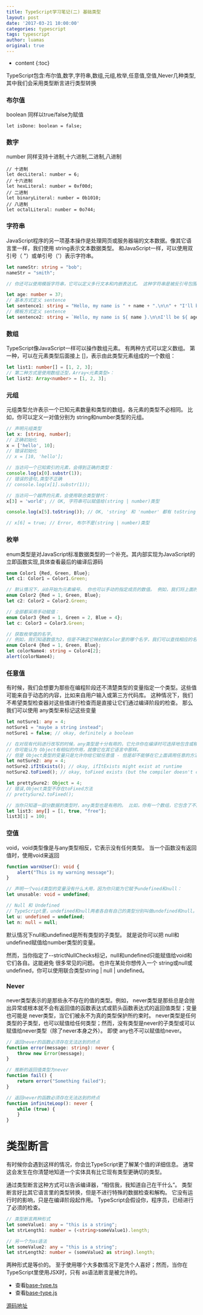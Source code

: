 ```yaml
---
title: TypeScript学习笔记(二) 基础类型
layout: post
date: '2017-03-21 10:00:00'
categories: typescript
tags: typescript
author: luamas
original: true
---
```


* content
{:toc}

TypeScript包含:布尔值,数字,字符串,数组,元组,枚举,任意值,空值,Never几种类型,其中我们会采用类型断言进行类型转换

### 布尔值

boolean 同样以true/false为赋值
```
let isDone: boolean = false;
```



### 数字

number 同样支持十进制,十六进制,二进制,八进制
```
// 十进制
let decLiteral: number = 6;
// 十六进制
let hexLiteral: number = 0xf00d;
// 二进制
let binaryLiteral: number = 0b1010;
// 八进制
let octalLiteral: number = 0o744;
```



### 字符串

JavaScript程序的另一项基本操作是处理网页或服务器端的文本数据。像其它语言里一样，我们使用 string表示文本数据类型。 和JavaScript一样，可以使用双引号（ "）或单引号（'）表示字符串。

```ts
let nameStr: string = "bob";
nameStr = "smith";

// 你还可以使用模版字符串，它可以定义多行文本和内嵌表达式。 这种字符串是被反引号包围（ `），并且以${ expr }这种形式嵌入表达式

let age: number = 37;
// 基本方式定义 sentence
let sentence1: string = "Hello, my name is " + name + ".\n\n" + "I'll be " + (age + 1) + " years old next month.";
// 模板方式定义 sentence
let sentence2: string = `Hello, my name is ${ name }.\n\nI'll be ${ age + 1 } years old next month.`;
```



### 数组

TypeScript像JavaScript一样可以操作数组元素。 有两种方式可以定义数组。 第一种，可以在元素类型后面接上 []，表示由此类型元素组成的一个数组：

```ts
let list1: number[] = [1, 2, 3];
// 第二种方式是使用数组泛型，Array<元素类型>：
let list2: Array<number> = [1, 2, 3];
```



### 元组

元组类型允许表示一个已知元素数量和类型的数组，各元素的类型不必相同。 比如，你可以定义一对值分别为 string和number类型的元组。

```ts
// 声明元组类型
let x: [string, number];
// 正确初始化
x = ['hello', 10];
// 错误初始化
// x = [10, 'hello'];

// 当访问一个已知索引的元素，会得到正确的类型：
console.log(x[0].substr(1));
// 错误的语句,类型不正确
// console.log(x[1].substr(1));

// 当访问一个越界的元素，会使用联合类型替代：
x[3] = 'world'; // OK, 字符串可以赋值给(string | number)类型

console.log(x[5].toString()); // OK, 'string' 和 'number' 都有 toString

// x[6] = true; // Error, 布尔不是(string | number)类型
```



### 枚举

enum类型是对JavaScript标准数据类型的一个补充。其内部实现为JavaScript的立即函数实现,具体查看最后的编译后源码

```ts
enum Color1 {Red, Green, Blue};
let c1: Color1 = Color1.Green;

// 默认情况下，从0开始为元素编号。 你也可以手动的指定成员的数值。 例如，我们将上面的例子改成从 1开始编号
enum Color2 {Red = 1, Green, Blue};
let c2: Color2 = Color2.Green;

// 全部都采用手动赋值：
enum Color3 {Red = 1, Green = 2, Blue = 4};
let c: Color3 = Color3.Green;

// 获取枚举值的名字。
// 例如，我们知道数值为2，但是不确定它映射到Color里的哪个名字，我们可以查找相应的名字
enum Color4 {Red = 1, Green, Blue};
let colorName4: string = Color4[2];
alert(colorName4);
```



### 任意值

有时候，我们会想要为那些在编程阶段还不清楚类型的变量指定一个类型。这些值可能来自于动态的内容，比如来自用户输入或第三方代码库。
这种情况下，我们不希望类型检查器对这些值进行检查而是直接让它们通过编译阶段的检查。 那么我们可以使用 any类型来标记这些变量

```ts
let notSure1: any = 4;
notSure1 = "maybe a string instead";
notSure1 = false; // okay, definitely a boolean

// 在对现有代码进行改写的时候，any类型是十分有用的，它允许你在编译时可选择地包含或移除类型检查。
// 你可能认为 Object有相似的作用，就像它在其它语言中那样。
// 但是 Object类型的变量只是允许你给它赋任意值 - 但是却不能够在它上面调用任意的方法，即便它真的有这些方法
let notSure2: any = 4;
notSure2.ifItExists(); // okay, ifItExists might exist at runtime
notSure2.toFixed(); // okay, toFixed exists (but the compiler doesn't check)

let prettySure2: Object = 4;
// 错误,Object类型不存在toFixed方法
// prettySure2.toFixed();

// 当你只知道一部分数据的类型时，any类型也是有用的。 比如，你有一个数组，它包含了不同的类型的数据
let list3: any[] = [1, true, "free"];
list3[1] = 100;
```



### 空值

void，void类型像是与any类型相反，它表示没有任何类型。 当一个函数没有返回值时，使用void来返回

```ts
function warnUser(): void {
    alert("This is my warning message");
}

// 声明一个void类型的变量没有什么大用，因为你只能为它赋予undefined和null：
let unusable: void = undefined;

// Null 和 Undefined
// TypeScript里，undefined和null两者各自有自己的类型分别叫做undefined和null。 和 void相似，它们的本身的类型用处不是很大：
let u: undefined = undefined;
let n: null = null;


```
默认情况下null和undefined是所有类型的子类型。 就是说你可以把 null和undefined赋值给number类型的变量。

然而，当你指定了--strictNullChecks标记，null和undefined只能赋值给void和它们各自。这能避免 很多常见的问题。
也许在某处你想传入一个 string或null或undefined，你可以使用联合类型string | null | undefined。




### Never

never类型表示的是那些永不存在的值的类型。例如， never类型是那些总是会抛出异常或根本就不会有返回值的函数表达式或箭头函数表达式的返回值类型；变量也可能是 never类型，当它们被永不为真的类型保护所约束时。
never类型是任何类型的子类型，也可以赋值给任何类型；然而，没有类型是never的子类型或可以赋值给never类型（除了never本身之外）。 即使 any也不可以赋值给never。
```ts
// 返回never的函数必须存在无法达到的终点
function error(message: string): never {
    throw new Error(message);
}

// 推断的返回值类型为never
function fail() {
    return error("Something failed");
}

// 返回never的函数必须存在无法达到的终点
function infiniteLoop(): never {
    while (true) {
    }
}
```



# 类型断言

有时候你会遇到这样的情况，你会比TypeScript更了解某个值的详细信息。 通常这会发生在你清楚地知道一个实体具有比它现有类型更确切的类型。

通过类型断言这种方式可以告诉编译器，“相信我，我知道自己在干什么”。
类型断言好比其它语言里的类型转换，但是不进行特殊的数据检查和解构。
它没有运行时的影响，只是在编译阶段起作用。 TypeScript会假设你，程序员，已经进行了必须的检查。

```ts
// 类型断言两种形式
let someValue1: any = "this is a string";
let strLength1: number = (<string>someValue1).length;

// 另一个为as语法
let someValue2: any = "this is a string";
let strLength2: number = (someValue2 as string).length;

```

两种形式是等价的。 至于使用哪个大多数情况下是凭个人喜好；然而，当你在TypeScript里使用JSX时，只有 as语法断言是被允许的。


+ 查看[base-type.ts](https://github.com/luamas/typescript-sample/blob/master/002/base-type.ts)
+ 查看[base-type.js](https://github.com/luamas/typescript-sample/blob/master/002/base-type.js)

[源码地址](https://github.com/luamas/typescript-sample)

